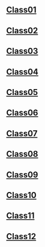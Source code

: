 

## [Class01](Class-01/notes01.md)

## [Class02](Class-02/notes02.md)

## [Class03](Class-03/notes03.md)

## [Class04](Class-04/notes04.md)

## [Class05](Class-05/notes05.md)

## [Class06](Class-06/notes06.md)

## [Class07](Class-07/notes07.md)

## [Class08](Class-08/notes08.md)

## [Class09](Class-09/notes09.md)

## [Class10](Class-10/notes10.md)

## [Class11](Class-11/notes11.md)

## [Class12](Class-12/notes12.md)